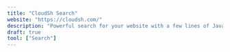 ```yaml
---
title: "CloudSh Search"
website: "https://cloudsh.com/"
description: "Powerful search for your website with a few lines of JavaScript."
draft: true
tool: ["Search"]
---
```

